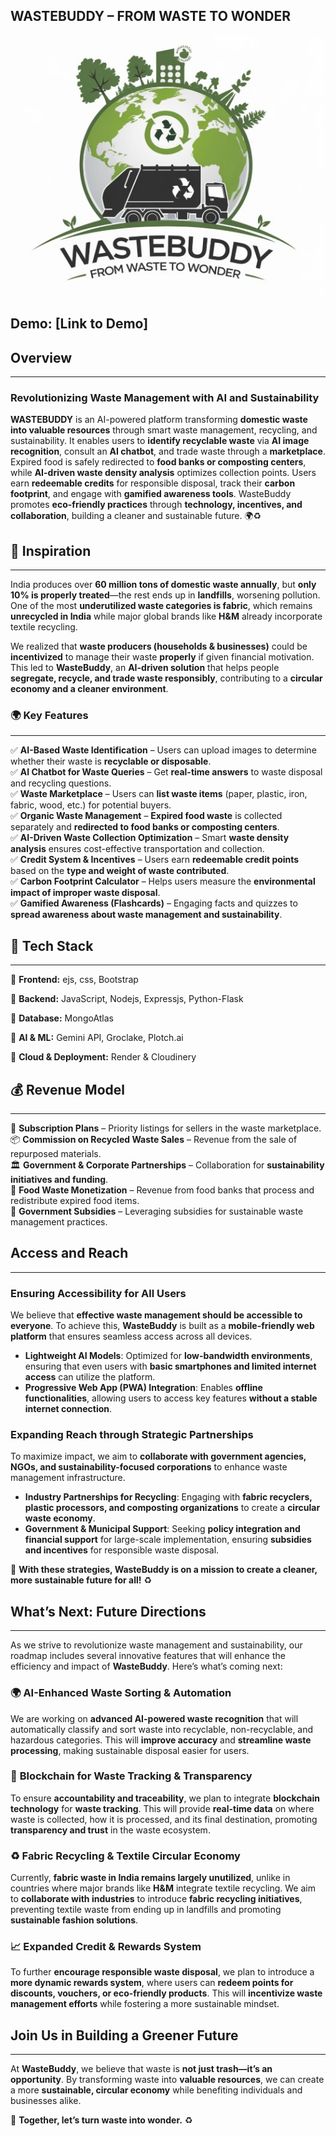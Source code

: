 ## **WASTEBUDDY – FROM WASTE TO WONDER**  

![Logo](WasteBuddy_Logo.jpeg)  

## **Demo:** [Link to Demo]  

## **Overview**  
---
### **Revolutionizing Waste Management with AI and Sustainability**
**WASTEBUDDY** is an AI-powered platform transforming **domestic waste into valuable resources** through smart waste management, recycling, and sustainability. It enables users to **identify recyclable waste** via **AI image recognition**, consult an **AI chatbot**, and trade waste through a **marketplace**. Expired food is safely redirected to **food banks or composting centers**, while **AI-driven waste density analysis** optimizes collection points. Users earn **redeemable credits** for responsible disposal, track their **carbon footprint**, and engage with **gamified awareness tools**. WasteBuddy promotes **eco-friendly practices** through **technology, incentives, and collaboration**, building a cleaner and sustainable future. 🌍♻️


## **🌱 Inspiration** 
---

India produces over **60 million tons of domestic waste annually**, but **only 10% is properly treated**—the rest ends up in **landfills**, worsening pollution. One of the most **underutilized waste categories is fabric**, which remains **unrecycled in India** while major global brands like **H&M** already incorporate textile recycling.  

We realized that **waste producers (households & businesses)** could be **incentivized** to manage their waste **properly** if given financial motivation. This led to **WasteBuddy**, an **AI-driven solution** that helps people **segregate, recycle, and trade waste responsibly**, contributing to a **circular economy and a cleaner environment**.  

### 🌍 **Key Features** 
---

✅ **AI-Based Waste Identification** – Users can upload images to determine whether their waste is **recyclable or disposable**.  
✅ **AI Chatbot for Waste Queries** – Get **real-time answers** to waste disposal and recycling questions.  
✅ **Waste Marketplace** – Users can **list waste items** (paper, plastic, iron, fabric, wood, etc.) for potential buyers.  
✅ **Organic Waste Management** – **Expired food waste** is collected separately and **redirected to food banks or composting centers**.  
✅ **AI-Driven Waste Collection Optimization** – Smart **waste density analysis** ensures cost-effective transportation and collection.  
✅ **Credit System & Incentives** – Users earn **redeemable credit points** based on the **type and weight of waste contributed**.  
✅ **Carbon Footprint Calculator** – Helps users measure the **environmental impact of improper waste disposal**.  
✅ **Gamified Awareness (Flashcards)** – Engaging facts and quizzes to **spread awareness about waste management and sustainability**.  

## **📌 Tech Stack**
---

🔹 **Frontend:** ejs, css, Bootstrap

🔹 **Backend:** JavaScript, Nodejs, Expressjs, Python-Flask

🔹 **Database:** MongoAtlas 

🔹 **AI & ML:** Gemini API, Groclake, Plotch.ai 

🔹 **Cloud & Deployment:** Render & Cloudinery

## **💰 Revenue Model** 
---

💼 **Subscription Plans** – Priority listings for sellers in the waste marketplace.  
📦 **Commission on Recycled Waste Sales** – Revenue from the sale of repurposed materials.  
🏛️ **Government & Corporate Partnerships** – Collaboration for **sustainability initiatives and funding**.  
🍲 **Food Waste Monetization** – Revenue from food banks that process and redistribute expired food items.  
🌿 **Government Subsidies** – Leveraging subsidies for sustainable waste management practices.  

## **Access and Reach**
---

### **Ensuring Accessibility for All Users**  
We believe that **effective waste management should be accessible to everyone**. To achieve this, **WasteBuddy** is built as a **mobile-friendly web platform** that ensures seamless access across all devices.  

- **Lightweight AI Models**: Optimized for **low-bandwidth environments**, ensuring that even users with **basic smartphones and limited internet access** can utilize the platform.  
- **Progressive Web App (PWA) Integration**: Enables **offline functionalities**, allowing users to access key features **without a stable internet connection**.  

### **Expanding Reach through Strategic Partnerships**  
To maximize impact, we aim to **collaborate with government agencies, NGOs, and sustainability-focused corporations** to enhance waste management infrastructure.  

- **Industry Partnerships for Recycling**: Engaging with **fabric recyclers, plastic processors, and composting organizations** to create a **circular waste economy**.  
- **Government & Municipal Support**: Seeking **policy integration and financial support** for large-scale implementation, ensuring **subsidies and incentives** for responsible waste disposal.  

🚀 **With these strategies, WasteBuddy is on a mission to create a cleaner, more sustainable future for all!** ♻️

## **What’s Next: Future Directions**  
-----

As we strive to revolutionize waste management and sustainability, our roadmap includes several innovative features that will enhance the efficiency and impact of **WasteBuddy**. Here’s what’s coming next:  

### 🌍 **AI-Enhanced Waste Sorting & Automation**  
We are working on **advanced AI-powered waste recognition** that will automatically classify and sort waste into recyclable, non-recyclable, and hazardous categories. This will **improve accuracy** and **streamline waste processing**, making sustainable disposal easier for users.  

### 🔗 **Blockchain for Waste Tracking & Transparency**  
To ensure **accountability and traceability**, we plan to integrate **blockchain technology** for **waste tracking**. This will provide **real-time data** on where waste is collected, how it is processed, and its final destination, promoting **transparency and trust** in the waste ecosystem.  

### ♻️ **Fabric Recycling & Textile Circular Economy**  
Currently, **fabric waste in India remains largely unutilized**, unlike in countries where major brands like **H&M** integrate textile recycling. We aim to **collaborate with industries** to introduce **fabric recycling initiatives**, preventing textile waste from ending up in landfills and promoting **sustainable fashion solutions**.  

### 📈 **Expanded Credit & Rewards System**  
To further **encourage responsible waste disposal**, we plan to introduce a **more dynamic rewards system**, where users can **redeem points for discounts, vouchers, or eco-friendly products**. This will **incentivize waste management efforts** while fostering a more sustainable mindset.  

## **Join Us in Building a Greener Future**  
---

At **WasteBuddy**, we believe that waste is **not just trash—it’s an opportunity**. By transforming waste into **valuable resources**, we can create a more **sustainable, circular economy** while benefiting individuals and businesses alike.  

🚀 **Together, let’s turn waste into wonder.** ♻️
